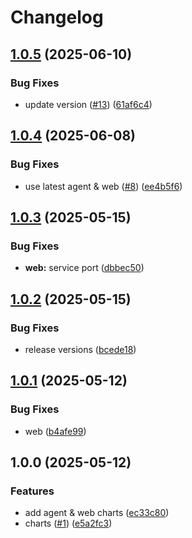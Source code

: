 # Changelog

## [1.0.5](https://github.com/pewty-fr/schwifty-helm/compare/web/v1.0.4...web/v1.0.5) (2025-06-10)


### Bug Fixes

* update version ([#13](https://github.com/pewty-fr/schwifty-helm/issues/13)) ([61af6c4](https://github.com/pewty-fr/schwifty-helm/commit/61af6c48d98ffa6b05b5a24429a4d499a0f3ca5a))

## [1.0.4](https://github.com/pewty-fr/schwifty-helm/compare/web/v1.0.3...web/v1.0.4) (2025-06-08)


### Bug Fixes

* use latest agent & web ([#8](https://github.com/pewty-fr/schwifty-helm/issues/8)) ([ee4b5f6](https://github.com/pewty-fr/schwifty-helm/commit/ee4b5f6f6006de6fc88c4269cee6a03614cfbeff))

## [1.0.3](https://github.com/pewty-fr/schwifty-helm/compare/web/v1.0.2...web/v1.0.3) (2025-05-15)


### Bug Fixes

* **web:** service port ([dbbec50](https://github.com/pewty-fr/schwifty-helm/commit/dbbec50455cdb1cceecc724c8385beb6fbd0fc42))

## [1.0.2](https://github.com/pewty-fr/schwifty-helm/compare/web/v1.0.1...web/v1.0.2) (2025-05-15)


### Bug Fixes

* release versions ([bcede18](https://github.com/pewty-fr/schwifty-helm/commit/bcede18e29364d047a8b6c2ae5bb30c80178f6b4))

## [1.0.1](https://github.com/pewty-fr/schwifty-helm/compare/web/v1.0.0...web/v1.0.1) (2025-05-12)


### Bug Fixes

* web ([b4afe99](https://github.com/pewty-fr/schwifty-helm/commit/b4afe99c45b36a2fe0169e2597768f0023037dfa))

## 1.0.0 (2025-05-12)


### Features

* add agent & web charts ([ec33c80](https://github.com/pewty-fr/schwifty-helm/commit/ec33c800ab1df3ad1869cbba4cec776f908773ce))
* charts ([#1](https://github.com/pewty-fr/schwifty-helm/issues/1)) ([e5a2fc3](https://github.com/pewty-fr/schwifty-helm/commit/e5a2fc3aed7f9cf1315390f886530c8a7a5cdc07))
